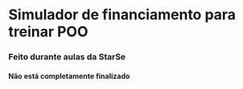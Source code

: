 # Simulador de financiamento para treinar POO 
### Feito durante aulas da StarSe
#### Não está completamente finalizado